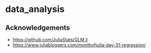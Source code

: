 # data_analysis

## Acknowledgements

- https://github.com/JuliaStats/GLM.jl
- https://www.juliabloggers.com/monthofjulia-day-31-regression/
